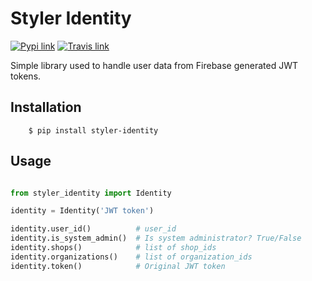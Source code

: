 # Styler Identity


[![Pypi link](https://img.shields.io/pypi/v/styler_identity.svg)](https://pypi.python.org/pypi/styler_identity)
[![Travis link](https://img.shields.io/travis/com/STYLER-Inc/styler-identity)](https://travis-ci.com/github/STYLER-Inc/styler-identity)

Simple library used to handle user data from Firebase generated JWT tokens.


## Installation


```batch
    $ pip install styler-identity
```

## Usage

```python

from styler_identity import Identity

identity = Identity('JWT token')

identity.user_id()          # user_id
identity.is_system_admin()  # Is system administrator? True/False
identity.shops()            # list of shop_ids
identity.organizations()    # list of organization_ids
identity.token()            # Original JWT token

```